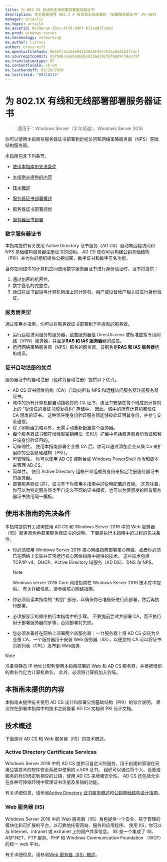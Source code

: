 ```yaml
---
title: 为 802.1X 有线和无线部署部署服务器证书
description: 本主题是指导 802.1 X 有线和无线部署的 "部署服务器证书" 的一部分
manager: brianlic
ms.topic: article
ms.assetid: 0a39ecae-39cc-4f26-bd6f-b71ed02fc4ad
ms.prod: windows-server
ms.technology: networking
ms.author: lizross
author: eross-msft
ms.openlocfilehash: 0636fc321b4e94351628fd577526a8e81b4fc4cf
ms.sourcegitcommit: da7b9bce1eba369bcd156639276f6899714e279f
ms.translationtype: MT
ms.contentlocale: zh-CN
ms.lasthandoff: 03/26/2020
ms.locfileid: "80318314"
---
```

# <a name="deploy-server-certificates-for-8021x-wired-and-wireless-deployments"></a>为 802.1X 有线和无线部署部署服务器证书

>适用于：Windows Server（半年频道）、Windows Server 2016

你可以使用本指南将服务器证书部署到远程访问和网络策略服务器（NPS）基础结构服务器。   

本指南包含下列各节。  

-   [使用本指南的先决条件](#bkmk_pre)  

-   [本指南未提供的内容](#bkmk_not)  

-   [技术概述](#bkmk_tech)  

-   [服务器证书部署概述](Server-Certificate-Deployment-Overview.md)  

-   [服务器证书部署规划](Server-Certificate-Deployment-Planning.md)  

-   [服务器证书部署](Server-Certificate-Deployment.md)  

### <a name="digital-server-certificates"></a>**数字服务器证书**  
本指南提供有关使用 Active Directory 证书服务（AD CS）自动向远程访问和 NPS 基础结构服务器注册证书的说明。 AD CS 使你可以构建公钥基础结构（PKI）并为你的组织提供公钥加密、数字证书和数字签名功能。  

当你在网络中的计算机之间使用数字服务器证书进行身份验证时，证书将提供：   

1. 通过加密的机密性。  
2. 数字签名的完整性。  
3. 通过将证书密钥与计算机网络上的计算机、用户或设备帐户相关联进行身份验证。  

### <a name="server-types"></a>**服务器类型**  
通过使用本指南，你可以将服务器证书部署到下列类型的服务器。  
- 运行远程访问服务的服务器，这些服务器是 DirectAccess 或标准虚拟专用网络（VPN）服务器，并且是**RAS 和 IAS 服务器**组的成员。  
- 运行网络策略服务器（NPS）服务的服务器，该服务是**RAS 和 IAS 服务器**组的成员。  

### <a name="advantages-of-certificate-autoenrollment"></a>**证书自动注册的优点**  
服务器证书的自动注册（也称为自动注册）提供以下优点。  

- AD CS 证书颁发机构（CA）自动向所有 NPS 和远程访问服务器注册服务器证书。  
- 域中的所有计算机都自动接收你的 CA 证书，该证书安装在每个域成员计算机上的 "受信任的根证书颁发机构" 存储中。 因此，域中的所有计算机都信任 CA 颁发的证书。 这种信任使身份验证服务器能够彼此证明其身份，并参与安全通信。  
- 除了刷新组策略以外，无需手动重新配置每个服务器。  
- 每个服务器证书都在增强型密钥用法（EKU）扩展中包括服务器身份验证和客户端身份验证目的。  
- 可伸缩性。 使用本指南部署企业根 CA 后，你可以通过添加企业从属 Ca 来扩展你的公钥基础结构（PKI）。  
- 可管理性。 你可以使用 AD CS 控制台或 Windows PowerShell 命令和脚本来管理 AD CS。  
- 简单性。 使用 Active Directory 组帐户和组成员身份来指定注册服务器证书的服务器。   
- 部署服务器证书时，证书基于你使用本指南中的说明配置的模板。 这意味着，你可以为特定服务器类型自定义不同的证书模板，也可以为要颁发的所有服务器证书使用同一模板。  

## <a name="prerequisites-for-using-this-guide"></a><a name="bkmk_pre"></a>使用本指南的先决条件  

本指南提供有关如何使用 AD CS 和 Windows Server 2016 中的 Web 服务器（IIS）服务器角色部署服务器证书的说明。 下面是执行本指南中的过程的先决条件。  

- 你必须使用 Windows Server 2016 核心网络指南部署核心网络，或者你必须已在网络上安装并正常运行核心网络指南中提供的技术。 这些技术包括 TCP/IP v4、DHCP、Active Directory 域服务（AD DS）、DNS 和 NPS。  
  >[!NOTE]
  >Windows server 2016 Core 网络指南在 Windows Server 2016 技术库中提供。 有关详细信息，请参阅[核心网络指南](../../../core-network-guide/Core-Network-Guide.md)。

- 你必须阅读本指南的 "规划" 部分，以确保你已准备好进行此部署，然后再执行部署。  
- 必须按显示的顺序执行本指南中的步骤。 不要提前尝试并部署 CA，而不执行用于部署服务器的步骤，否则部署将失败。  
- 您必须准备好在网络上部署两个新服务器：一台服务器上将 AD CS 安装为企业根 CA，一个服务器用于安装 Web 服务器（IIS），以便您的 CA 可以将证书吊销列表（CRL）发布到 Web服务.   

>[!NOTE]  
>准备将静态 IP 地址分配到使用本指南部署的 Web 和 AD CS 服务器，并根据组织的命名约定为计算机命名。 此外，必须将计算机加入到域。  

## <a name="what-this-guide-does-not-provide"></a><a name="bkmk_not"></a>本指南未提供的内容  
本指南未提供有关使用 AD CS 设计和部署公钥基础结构（PKI）的综合说明。 建议你在部署本指南中的技术之前查看 AD CS 文档和 PKI 设计文档。   

## <a name="technology-overviews"></a><a name="bkmk_tech"></a>技术概述  
下面是对 AD CS 和 Web 服务器（IIS）的技术概述。  

### <a name="active-directory-certificate-services"></a>Active Directory Certificate Services  
Windows Server 2016 中的 AD CS 提供可自定义的服务，用于创建和管理在采用公钥技术的软件安全系统中使用的 x.509 证书。 组织可以通过将个人、设备或服务的标识绑定到相应的公钥，使用 AD CS 来增强安全性。 AD CS 还包括允许在各种可伸缩环境中管理证书注册及吊销的功能。  

有关详细信息，请参阅[Active Directory 证书服务概述](https://technet.microsoft.com/library/hh831740.aspx)和[公钥基础结构设计指南](https://social.technet.microsoft.com/wiki/contents/articles/2901.public-key-infrastructure-design-guidance.aspx)。  

### <a name="web-server-iis"></a>Web 服务器 (IIS)  

Windows Server 2016 中的 Web 服务器（IIS）角色提供一个安全、易于管理的模块化和可扩展的平台，以可靠地托管网站、服务和应用程序。 使用 IIS，你可以与 Internet、intranet 或 extranet 上的用户共享信息。 IIS 是一个集成了 IIS、ASP.NET、FTP 服务、PHP 和 Windows Communication Foundation （WCF）的统一 web 平台。  

有关详细信息，请参阅[Web 服务器（IIS）概述](https://technet.microsoft.com/library/hh831725.aspx)。  
